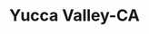 ---
title: Yucca Valley-CA
slug: yucca-valley-ca
f_state:
- cms/state/california.md
f_locations:
- cms/payday-loan/check-into-cash-12714.md
- cms/payday-loan/check-into-cash-12720.md
- cms/payday-loan/gateway-pawn-shop-18906.md
- cms/payday-loan/gateway-pawn-shop-18907.md
- cms/payday-loan/money-mart-21524.md
- cms/payday-loan/moneymart-21844.md
- cms/payday-loan/safe-haven-apartments-26173.md
updated-on: '2024-05-30T13:41:28.615Z'
created-on: '2024-05-30T13:41:28.615Z'
published-on: '2024-05-30T13:54:32.469Z'
f_city: Yucca Valley
layout: '[city].html'
tags: city
---